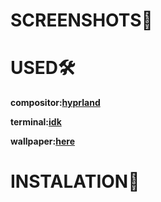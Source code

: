 # SCREENSHOTS🌲


# USED🛠️
**compositor:[hyprland](https://github.com/hyprwm/Hyprland)**

**terminal:[idk](https://github.com/kovidgoyal/kitty)**

**wallpaper:[here](https://wallhaven.cc/w/76evl9)**
# INSTALATION📮

